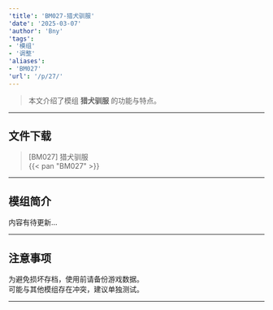 ```yaml
---
'title': 'BM027-猎犬驯服'
'date': '2025-03-07'
'author': 'Bny'
'tags':
- '模组'
- '调整'
'aliases':
- 'BM027'
'url': '/p/27/'
---
```


> 本文介绍了模组 **猎犬驯服** 的功能与特点。

---

## 文件下载

> [BM027] 猎犬驯服  
{{< pan "BM027" >}}  

---

## 模组简介

>  
内容有待更新...  

---

## 注意事项

>  
为避免损坏存档，使用前请备份游戏数据。  
可能与其他模组存在冲突，建议单独测试。  

---

